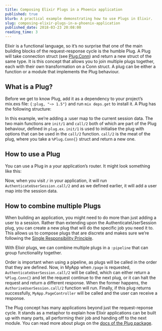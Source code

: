 ```yaml
---
title: Composing Elixir Plugs in a Phoenix application
published: true
blurb: A practical example demonstrating how to use Plugs in Elixir.
slug: composing-elixir-plugs-in-a-phoenix-application
published_date: 2018-03-23 20:08:00
reading_time: 3
---
```


Elixir is a functional language, so it’s no surprise that one of the main building blocks of the request-response cycle is the humble Plug. A Plug will take connection struct (see [Plug.Conn](https://hexdocs.pm/plug/Plug.Conn.html)) and return a new struct of the same type. It is this concept that allows you to join multiple plugs together, each with their own transformation on a Conn struct.
A plug can be either a function or a module that implements the Plug behaviour.

## What is a Plug?
Before we get to know Plug, add it as a dependency to your project’s mix.exs file: `{:plug, "~> 1.5"}` and run `mix deps.get` to install it.
A Plug has the following structure:

<script src="https://gist.github.com/jackmarchant/62b91342412191443fc58598748b32f5.js"></script>

In this example, we’re adding a :user map to the current session data. The two main functions are `init/1` and `call/2` both of which are part of the Plug behaviour, defined in `plug.ex`.
`init/1` is used to initialise the plug with options that can be used in the `call/2` function. `call/2` is the meat of the plug, where you take a `%Plug.Conn{}` struct and return a new one.

## How to use a Plug
You can use a Plug in a your application’s router. It might look something like this:

<script src="https://gist.github.com/jackmarchant/504a2f5537dea3d930f2648c62eb7e65.js"></script>

Now, when you visit `/` in your application, it will run `AuthenticateUserSession.call/2` and as we defined earlier, it will add a user map into the session data.

## How to combine multiple Plugs
When building an application, you might need to do more than just adding a user to a session. Rather than extending upon the AuthenticateUserSession plug, you can create a new plug that will do the specific job you need it to. This allows us to compose plugs that are discrete and makes sure we’re following the [Single Responsibility Principle](https://en.wikipedia.org/wiki/Single_responsibility_principle).

With Elixir plugs, we can combine multiple plugs in a `:pipeline` that can group functionality together.

<script src="https://gist.github.com/jackmarchant/18c9dc77b516756d1abfb4bddaf8a9d9.js"></script>

Order is important when using a pipeline, as plugs will be called in the order that they are defined. Now, in MyApp when `/page` is requested, `AuthenticateUserSession.call/2` will be called, which can either return a `%Plug.Conn{}` and let the request continue to the next plug, or it can halt the request and return a different response. When the former happens, the `AuthoriseUserSession.call/2` function will run. Finally, if this plug returns successfully, `MyApp.PageController` will be called and the user can receive a response.

The Plug concept has many applications beyond just the request-reponse cycle. It stands as a metaphor to explain how Elixir applications can be built up with many parts, all performing their job and handing off to the next module.
You can read more about plugs on the [docs of the Plug package](https://hexdocs.pm/plug).
